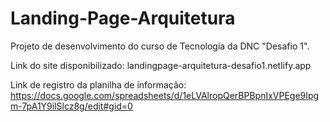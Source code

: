 # Landing-Page-Arquitetura
Projeto de desenvolvimento do curso de Tecnologia da DNC "Desafio 1".

Link do site disponibilizado: landingpage-arquitetura-desafio1.netlify.app

Link de registro da planilha de informação: https://docs.google.com/spreadsheets/d/1eLVAlropQerBPBpnIxVPEge9Ipgm-7pA1Y9ilSlcz8g/edit#gid=0
